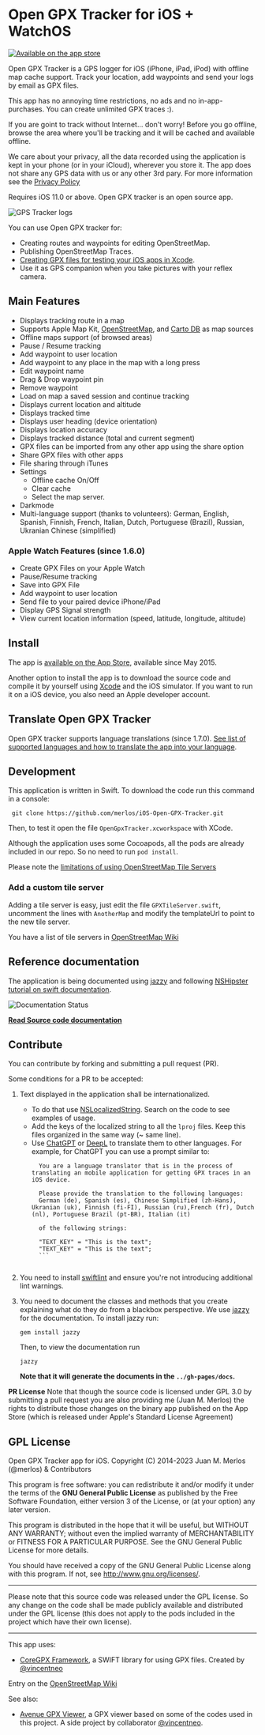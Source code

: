 Open GPX Tracker for iOS + WatchOS
===============================================

[![Available on the app store](https://merlos.github.io/iOS-Open-GPX-Tracker/images/download-app-store.svg)](https://itunes.apple.com/app/open-gpx-tracker/id984503772)

Open GPX Tracker is a GPS logger for iOS (iPhone, iPad, iPod) with offline map cache support. Track your location, add waypoints and send your logs by email as GPX files.

This app has no annoying time restrictions, no ads and no in-app-purchases. You can create unlimited GPX traces :).

If you are goint to track without Internet... don't worry! Before you go offline, browse the area where you'll be tracking and it will be cached and available offline.

We care about your privacy, all the data recorded using the application is kept in your phone (or in your iCloud), wherever you store it. The app does not share any GPS data with us or any other 3rd pary. For more information see the [Privacy Policy](https://github.com/merlos/iOS-Open-GPX-Tracker/wiki/Privacy-Policy)

Requires iOS 11.0 or above. Open GPX tracker is an open source app.

![GPS Tracker logs](https://merlos.github.io/iOS-Open-GPX-Tracker/images/open-gpx-tracker-4-screenshots.png)

You can use Open GPX tracker for:

 - Creating routes and waypoints for editing OpenStreetMap.
 - Publishing OpenStreetMap Traces.
 - [Creating GPX files for testing your iOS apps in Xcode](https://medium.com/@merlos/how-to-simulate-locations-in-xcode-b0f7f16e126d).
 - Use it as GPS companion when you take pictures with your reflex camera.

## Main Features

 - Displays tracking route in a map
 - Supports Apple Map Kit, [OpenStreetMap](http://wiki.openstreetmap.org/wiki/Tile_usage_policy), and [Carto DB](http://www.cartodb.com) as map sources
 - Offline maps support (of browsed areas)
 - Pause / Resume tracking
 - Add waypoint to user location
 - Add waypoint to any place in the map with a long press
 - Edit waypoint name
 - Drag & Drop waypoint pin
 - Remove waypoint
 - Load on map a saved session and continue tracking
 - Displays current location and altitude
 - Displays tracked time
 - Displays user heading (device orientation) 
 - Displays location accuracy 
 - Displays tracked distance (total and current segment)
 - GPX files can be imported from any other app using the share option
 - Share GPX files with other apps
 - File sharing through iTunes
 - Settings
    - Offline cache On/Off
    - Clear cache
    - Select the map server.
  - Darkmode
  - Multi-language support (thanks to volunteers): German, English, Spanish, Finnish, French, Italian, Dutch, Portuguese (Brazil), Russian, Ukranian Chinese (simplified)

### Apple Watch Features (since 1.6.0)
- Create GPX Files on your Apple Watch
- Pause/Resume tracking
- Save into GPX File
- Add waypoint to user location
- Send file to your paired device iPhone/iPad
- Display GPS Signal strength
- View current location information (speed, latitude, longitude, altitude)

## Install

The app is [available on the App Store](https://itunes.apple.com/app/open-gpx-tracker/id984503772), available since May 2015.

Another option to install the app is to download the source code and compile it by yourself using [Xcode](https://developer.apple.com/xcode/) and the iOS simulator. If you want to run it on a iOS device, you also need an Apple developer account.

## Translate Open GPX Tracker
Open GPX tracker supports language translations (since 1.7.0). [See list of supported languages and how to translate the app into your language](https://github.com/merlos/iOS-Open-GPX-Tracker/wiki/How-to-translate-Open-GPX-Tracker-into-my-language).

## Development

This application is written in Swift. To download the code run this command in a console:

```
 git clone https://github.com/merlos/iOS-Open-GPX-Tracker.git
```

Then, to test it open the file `OpenGpxTracker.xcworkspace` with XCode.

Although the application uses some Cocoapods, all the pods are already included in our repo. So no need to run `pod install`.

Please note the [limitations of using OpenStreetMap Tile Servers](http://wiki.openstreetmap.org/wiki/Tile_usage_policy)

### Add a custom tile server
Adding a tile server is easy, just edit the file `GPXTileServer.swift`, uncomment the lines with `AnotherMap` and modify the templateUrl to point to the new tile server.

You have a list of tile servers in [OpenStreetMap Wiki](http://wiki.openstreetmap.org/wiki/Tile_servers)

## Reference documentation

The application is being documented using [jazzy](https://github.com/realm/jazzy) and following [NSHipster tutorial on swift documentation](https://nshipster.com/swift-documentation/).

![Documentation Status](https://www.merlos.org/iOS-Open-GPX-Tracker/docs/badge.svg)

**[Read Source code documentation](https://www.merlos.org/iOS-Open-GPX-Tracker/docs/index.html)**

## Contribute

You can contribute by forking and submitting a pull request (PR).

Some conditions for a PR to be accepted:

1) Text displayed in the application shall be internationalized.
   - To do that use [NSLocalizedString](https://developer.apple.com/documentation/foundation/nslocalizedstring). Search on the code to see examples of usage.
   - Add the keys of the localized string to all the `lproj` files. Keep this files organized in the same way (~ same line). 
   - Use [ChatGPT](https://chat.openai.com) or [DeepL](https://www.deepl.com/translator) to translate them to other languages. For example, for ChatGPT you can use a prompt similar to:
        ```
          You are a language translator that is in the process of translating an mobile application for getting GPX traces in an iOS device. 
          
          Please provide the translation to the following languages:
          German (de), Spanish (es), Chinese Simplified (zh-Hans), Ukranian (uk), Finnish (fi-FI), Russian (ru),French (fr), Dutch (nl), Portuguese Brazil (pt-BR), Italian (it) 

          of the following strings:

          "TEXT_KEY" = "This is the text";
          "TEXT_KEY" = "This is the text";
          ```


2) You need to install [swiftlint](https://github.com/realm/SwiftLint) and ensure you're not introducing additional lint warnings.

3) You need to document the classes and methods that you create explaining what do they do from a blackbox perspective. We use [jazzy](https://github.com/realm/jazzy) for the documentation. To install jazzy run:
    ```shell
    gem install jazzy
    ```
    Then, to view the documentation run 
    ```shell
    jazzy
    ```
    **Note that it will generate the documents in the `../gh-pages/docs`.**

**PR License** 
Note that though the source code is licensed under GPL 3.0 by submitting a pull request you are also providing me (Juan M. Merlos) the rights to distribute those changes on the binary app published on the App Store (which is released under Apple's Standard License Agreement)

## GPL License
Open GPX Tracker app for iOS. Copyright (C) 2014-2023  Juan M. Merlos (@merlos) & Contributors

This program is free software: you can redistribute it and/or modify
it under the terms of the **GNU General Public License** as published by
the Free Software Foundation, either version 3 of the License, or
(at your option) any later version.

This program is distributed in the hope that it will be useful,
but WITHOUT ANY WARRANTY; without even the implied warranty of
MERCHANTABILITY or FITNESS FOR A PARTICULAR PURPOSE.  See the
GNU General Public License for more details.

You should have received a copy of the GNU General Public License
along with this program.  If not, see <http://www.gnu.org/licenses/>.

----

Please note that this source code was released under the GPL license.  So any change on the code shall be made publicly available and distributed under the GPL license (this does not apply to the pods included in the project which have their own license).

----

This app uses:
- [CoreGPX Framework](https://github.com/vincentneo/CoreGPX), a SWIFT library for using GPX files. Created by [@vincentneo](http://github.com/vincentneo)

Entry on the [OpenStreetMap Wiki](https://wiki.openstreetmap.org/wiki/OpenGpxTracker)

See also:
- [Avenue GPX Viewer](https://github.com/vincentneo/Avenue-GPX-Viewer), a GPX viewer based on some of the codes used in this project. A side project by collaborator [@vincentneo](http://github.com/vincentneo).
